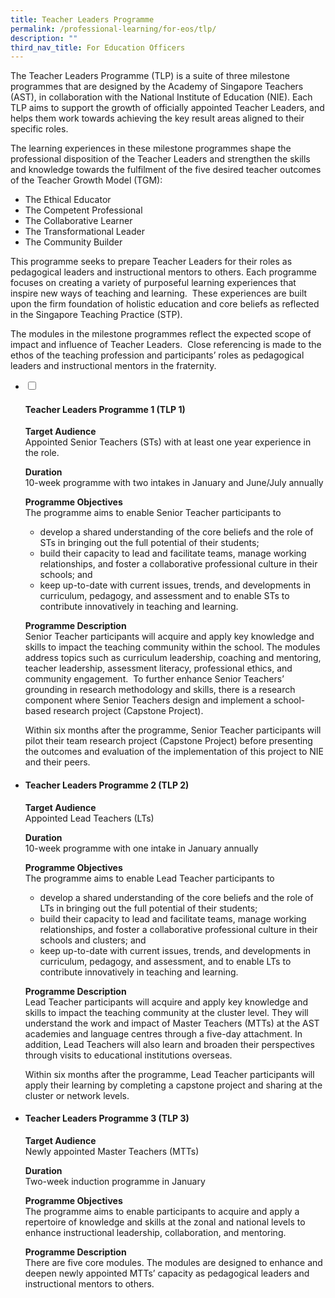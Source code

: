 ```yaml
---
title: Teacher Leaders Programme
permalink: /professional-learning/for-eos/tlp/
description: ""
third_nav_title: For Education Officers
---
```

The Teacher Leaders Programme (TLP) is a suite of three milestone programmes that are designed by the Academy of Singapore Teachers (AST), in collaboration with the National Institute of Education (NIE). Each TLP aims to support the growth of officially appointed Teacher Leaders, and helps them work towards achieving the key result areas aligned to their specific roles.

The learning experiences in these milestone programmes shape the professional disposition of the Teacher Leaders and strengthen the skills and knowledge towards the fulfilment of the five desired teacher outcomes of the Teacher Growth Model (TGM):

*   The Ethical Educator
*   The Competent Professional
*   The Collaborative Learner
*   The Transformational Leader
*   The Community Builder

This programme seeks to prepare Teacher Leaders for their roles as pedagogical leaders and instructional mentors to others. Each programme focuses on creating a variety of purposeful learning experiences that inspire new ways of teaching and learning.  These experiences are built upon the firm foundation of holistic education and core beliefs as reflected in the Singapore Teaching Practice (STP).

The modules in the milestone programmes reflect the expected scope of impact and influence of Teacher Leaders.  Close referencing is made to the ethos of the teaching profession and participants’ roles as pedagogical leaders and instructional mentors in the fraternity.

<ul class="jekyllcodex_accordion">  
  
<li>  
  
<input type="checkbox" id="accordion1">  
<h4 id="tlp1">Teacher Leaders Programme 1 (TLP 1)</h4>


<b>Target Audience</b>
<br>Appointed Senior Teachers (STs) with at least one year experience in the role.
  
<b>Duration</b>
<br>10-week programme with two intakes in January and June/July annually
  
<b>Programme Objectives</b>  
The programme aims to enable Senior Teacher participants to   
 
 * develop a shared understanding of the core beliefs and the role of STs in bringing out the full potential of their students;  
 * build their capacity to lead and facilitate teams, manage working relationships, and foster a collaborative professional culture in their schools; and  
 * keep up-to-date with current issues, trends, and developments in curriculum, pedagogy, and assessment and to enable STs to contribute innovatively in teaching and learning.  
  
<b>Programme Description</b>  
  Senior Teacher participants will acquire and apply key knowledge and skills to impact the teaching community within the school. The modules address topics such as curriculum leadership, coaching and mentoring, teacher leadership, assessment literacy, professional ethics, and community engagement.  To further enhance Senior Teachers’ grounding in research methodology and skills, there is a research component where Senior Teachers design and implement a school-based research project (Capstone Project).  
  
Within six months after the programme, Senior Teacher participants will pilot their team research project (Capstone Project) before presenting the outcomes and evaluation of the implementation of this project to NIE and their peers.
	</li>
	<li>
<h4 id="tlp2">Teacher Leaders Programme 2 (TLP 2)</h4>

<b>Target Audience  </b>
<br>Appointed Lead Teachers (LTs)  
  
<b>Duration  </b>
<br>10-week programme with one intake in January annually  
  
<b>Programme Objectives  </b>
<br>The programme aims to enable Lead Teacher participants to  
  
* develop a shared understanding of the core beliefs and the role of LTs in bringing out the full potential of their students;  
* build their capacity to lead and facilitate teams, manage working relationships, and foster a collaborative professional culture in their schools and clusters; and  
* keep up-to-date with current issues, trends, and developments in curriculum, pedagogy, and assessment, and to enable LTs to contribute innovatively in teaching and learning.  
  
<b>Programme Description  </b>
<br>Lead Teacher participants will acquire and apply key knowledge and skills to impact the teaching community at the cluster level. They will understand the work and impact of Master Teachers (MTTs) at the AST academies and language centres through a five-day attachment. In addition, Lead Teachers will also learn and broaden their perspectives through visits to educational institutions overseas.  
  
Within six months after the programme, Lead Teacher participants will apply their learning by completing a capstone project and sharing at the cluster or network levels.
	</li>
	<li>
<h4 id="tlp3">Teacher Leaders Programme 3 (TLP 3)</h4>
<b>Target Audience  </b>
<br>Newly appointed Master Teachers (MTTs)  
  
<b>Duration  </b>
<br>Two-week induction programme in January  
  
<b>Programme Objectives  </b>
<br>The programme aims to enable participants to acquire and apply a repertoire of knowledge and skills at the zonal and national levels to enhance instructional leadership, collaboration, and mentoring.  
  
<b>Programme Description  </b>
<br>There are five core modules. The modules are designed to enhance and deepen newly appointed MTTs’ capacity as pedagogical leaders and instructional mentors to others.
	</li>
	</ul>